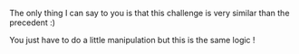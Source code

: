 The only thing I can say to you is that this challenge is very similar than the precedent :)

You just have to do a little manipulation but this is the same logic !